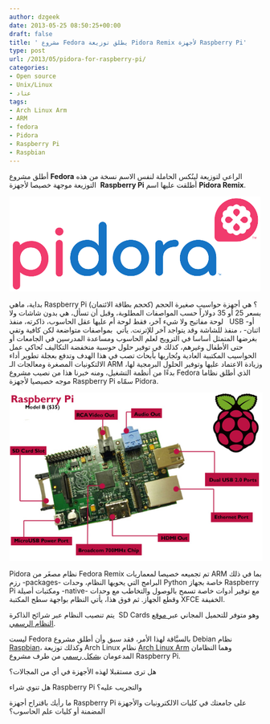 ```yaml
---
author: dzgeek
date: 2013-05-25 08:50:25+00:00
draft: false
title: ' مشروع Fedora يطلق توزيعة Pidora Remix ﻷجهزة Raspberry Pi'
type: post
url: /2013/05/pidora-for-raspberry-pi/
categories:
- Open source
- Unix/Linux
- عتاد
tags:
- Arch Linux Arm
- ARM
- fedora
- Pidora
- Raspberry Pi
- Raspbian
---
```


أطلق مشروع **Fedora** الراعي لتوزيعة لينُكس الحاملة لنفس الاسم نسخة من هذه التوزيعة موجهة خصيصا لأجهزة  **Raspberry Pi** أطلقت عليها اسم **Pidora Remix**.

[![pidora-logo](pidora-logo.png)
](pidora-logo.png)

بداية، ماهي Raspberry Pi ؟ هي أجهزة حواسيب صغيرة الحجم (كحجم بطاقة الائتمان) بسعر 25 أو 35 دولاراً حسب المواصفات المطلوبة، وقبل أن تسأل، هي بدون شاشات ولا   لوحة مفاتيح ولا شيء آخر، فقط لوحة أم عليها عقل الحاسوب، ذاكرته، منفذ USB -أو اثنان- ، منفذ للشاشة وقد يتواجد آخر للإترنت. يأتي  بمواصفات متواضعة لكن كافية وتفي بغرضها المتمثل أساسا في الترويج لعلم الحاسوب ومساعدة المدرسين في الجامعات أو حتى الأطفال وغيرهم، كذلك في توفير حلول حوسبة منخفضة التكاليف تُحاكي عمل الحواسيب المكتبية العادية وتُجاريها بأبحاث تصب في هذا الهدف وتدفع بعجلة تطوير أداء الالتكونيات المصغرة ومعالجات الـ ARM وزيادة الاعتماد عليها وتوفير الحلول البرمجية لها، بدءًا من أنظمة التشغيل، ومنه خبرنا هذا من نصيب مشروع Fedora الذي أطلق نظاما موجه خصيصيا لأجهزة Raspberry Pi سمّاه Pidora.

[![RaspberryPi](RaspberryPi.jpg)
](RaspberryPi.jpg)



Pidora نظام مصغَر من Fedora Remix تم تجميعه خصيصا لمعماريات ARM بما في ذلك رزم -packages- البرامج التي يحويها النظام، وحدات Python خاصة بجهاز Raspberry Pi ومكتبات أصيلة -native- مع توفير أدوات خاصة تسمح بالوصول والتخاطب مع وحدات وقطع الجهاز. ثم فوق هذا، يأتي النظام بواجهة سطح المكتبة XFCE الخفيفة.

يتم تنصيب النظام عبر شرائح الذاكرة  SD Cards وهو متوفر للتحميل المجاني عبر[ موقع النظام الرسمي](http://www.pidora.ca/).

ليست Fedora بالسبَّاقة لهذا الأمر، فقد سبق وأن أطلق مشروع Debian نظام [Raspbian](http://www.raspbian.org/)، وكذلك توزيعة Arch Linux نظام [Arch Linux Arm](http://archlinuxarm.org/) وهما النظامان المدعومان [بشكل رسمي](http://www.raspberrypi.org/downloads) من طرف مشروع Raspberry Pi.

هل ترى مستقبلا لهذه الأجهزة في أي من المجالات؟

هل تنوي شراء Raspberry Pi والتجريب عليه؟

ما رأيك باقتراح أجهزة Raspberry Pi على جامعتك في كليات الالكترونيات والأجهزة المضمنة أو كليات علم الحاسوب؟
